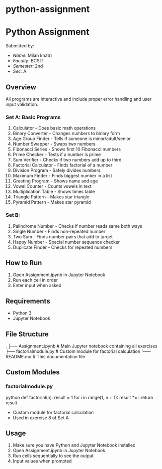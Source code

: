 # python-assignment
# Python Assignment

Submitted by:
- *Name:* Milan khatri
- *Faculty:* BCSIT 
- *Semester:* 2nd
- *Sec:* A 

## Overview
All programs are interactive and include proper error handling and user input validation.

### Set A: Basic Programs
1. Calculator - Does basic math operations
2. Binary Converter - Changes numbers to binary form
3. Age Group Finder - Tells if someone is minor/adult/senior
4. Number Swapper - Swaps two numbers
5. Fibonacci Series - Shows first 10 Fibonacci numbers
6. Prime Checker - Tests if a number is prime
7. Sum Verifier - Checks if two numbers add up to third
8. Factorial Calculator - Finds factorial of a number
9. Division Program - Safely divides numbers
10. Maximum Finder - Finds biggest number in a list
11. Greeting Program - Shows name and age
12. Vowel Counter - Counts vowels in text
13. Multiplication Table - Shows times table
14. Triangle Pattern - Makes star triangle
15. Pyramid Pattern - Makes star pyramid

### Set B: 
1. Palindrome Number - Checks if number reads same both ways
2. Single Number - Finds non-repeated number
3. Two Sum - Finds number pairs that add to target
4. Happy Number - Special number sequence checker
5. Duplicate Finder - Checks for repeated numbers

## How to Run
1. Open Assignment.ipynb in Jupyter Notebook
2. Run each cell in order
3. Enter input when asked

## Requirements
- Python 3
- Jupyter Notebook

## File Structure


.
├── Assignment.ipynb    # Main Jupyter notebook containing all exercises
├── factorialmodule.py # Custom module for factorial calculation
└── README.md          # This documentation file


## Custom Modules

### factorialmodule.py
python
def factorial(n):
    result = 1
    for i in range(1, n + 1):
        result *= i
    return result

- Custom module for factorial calculation
- Used in exercise 8 of Set A

## Usage

1. Make sure you have Python and Jupyter Notebook installed
2. Open Assignment.ipynb in Jupyter Notebook
3. Run cells sequentially to see the output
4. Input values when prompted
